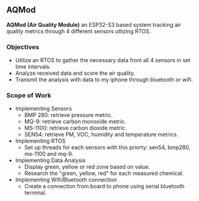 ## AQMod
**AQMod (Air Quality Module)** an ESP32-S3 based system tracking air quality metrics through 4 different sensors utlizing RTOS.

### Objectives
- Utilize an RTOS to gather the necessary data from all 4 sensors in set time intervals.
- Analyze received data and score the air quality.
- Transmit the analysis with data to my iphone through bluetooth or wifi. 

### Scope of Work
- Implementing Sensors
    - BMP 280: retrieve pressure metric.
    - MQ-9: retrieve carbon monoxide metric.
    - MS-1100: retrieve carbon dioxide metric.
    - SEN54: retrieve PM, VOC, humidity and temperature metrics.
- Implementing RTOS
    - Set up threads for each sensors with this priorty: sen54, bmp280, ms-1100 and mq-9.
- Implementing Data Analysis
    - Display green, yellow or red zone based on value.
    - Research the "green, yellow, red" for each measured chemical.
- Implementing Wifi/Bluetooth connection
    - Create a connection from board to phone using serial bluetooth terminal.